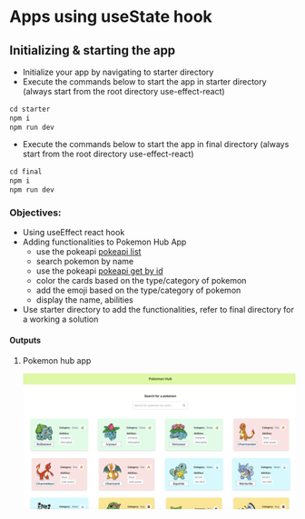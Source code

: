 # Apps using useState hook

## Initializing & starting the app

- Initialize your app by navigating to starter directory
- Execute the commands below to start the app in starter directory (always start from the root directory use-effect-react)

```
cd starter
npm i
npm run dev
```

- Execute the commands below to start the app in final directory (always start from the root directory use-effect-react)

```
cd final
npm i
npm run dev
```

### Objectives:

- Using useEffect react hook
- Adding functionalities to Pokemon Hub App
  - use the pokeapi [pokeapi list](https://pokeapi.co/api/v2/pokemon?limit=45&offset=0)
  - search pokemon by name
  - use the pokeapi [pokeapi get by id](https://pokeapi.co/api/v2/pokemon/1/)
  - color the cards based on the type/category of pokemon
  - add the emoji based on the type/category of pokemon
  - display the name, abilities
- Use starter directory to add the functionalities, refer to final directory for a working a solution

#### Outputs

1. Pokemon hub app

   ![pokemonhub app](./assets/Pokehub-app.png)
